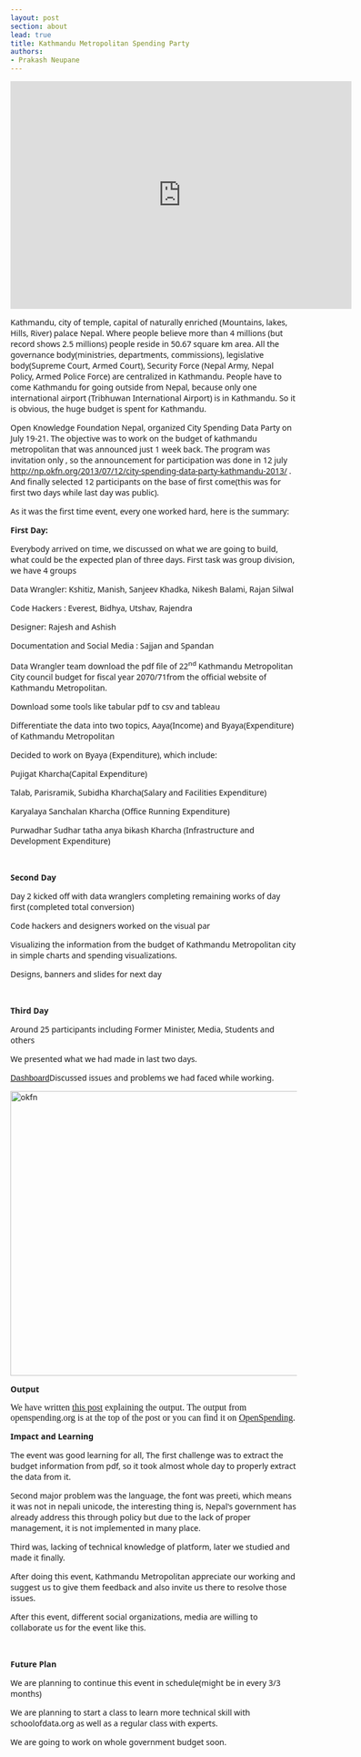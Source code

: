 ```yaml
---
layout: post
section: about
lead: true
title: Kathmandu Metropolitan Spending Party
authors:
- Prakash Neupane
---
```

<iframe src="http://openspending.org/kathmandu_spending_budget/embed?widget=treemap&amp;state=%7B%22drilldowns%22%3A%5B%22budget_title%22%2C%22level%22%5D%2C%22year%22%3A2013%2C%22cuts%22%3A%7B%7D%7D&amp;width=600&amp;height=400" frameborder="0" width="600" height="400"></iframe>

<span><span style="font-family: Sans, sans-serif;">Kathmandu, city of temple, capital of naturally enriched (Mountains, lakes, Hills, River) palace Nepal. Where people believe more than 4 millions (but record shows 2.5 millions) people reside in 50.67 square km area. All the governance body(ministries, departments, commissions), legislative body(Supreme Court, Armed Court), Security Force (Nepal Army, Nepal Policy, Armed Police Force) are centralized in Kathmandu. People have to come Kathmandu for going outside from Nepal, because only one international airport (Tribhuwan International Airport) is in Kathmandu. So it is obvious, the huge budget is spent for Kathmandu.</span></span>

<span style="font-family: Sans, sans-serif;"><span>Open Knowledge Foundation Nepal, organized City Spending Data Party on July 19-21. The objective was to work on the budget of kathmandu metropolitan that was announced just 1 week back. The program was invitation only , so the announcement for participation was done in 12 july <a href="http://np.okfn.org/2013/07/12/city-spending-data-party-kathmandu-2013/">http://np.okfn.org/2013/07/12/city-spending-data-party-kathmandu-2013/</a> . And finally selected </span></span><span style="font-family: Sans, sans-serif;"><span>12 participants </span></span><span style="font-family: Sans, sans-serif;"><span>on the base of first come</span></span><span style="font-family: Sans, sans-serif;"><span>(this was for first two days while last day was public)</span></span><span style="font-family: Sans, sans-serif;"><span>.</span></span>

<span style="font-family: Sans, sans-serif;"><span>As it was the first time event, every one worked hard, here is the summary:</span></span>

<span style="font-family: Sans, sans-serif;"><span><strong>First Day:</strong></span></span>

<span style="font-family: Sans, sans-serif;">Everybody arrived on time, we discussed on what we are going to build, what could be the expected plan of three days. First task was group division, we have 4 groups</span>

<span style="font-family: Sans, sans-serif;"><span>Data Wrangler: Kshitiz, Manish, Sanjeev Khadka, Nikesh Balami, Rajan Silwal</span></span>

<span style="font-family: Sans, sans-serif;"><span>Code Hackers : Everest, Bidhya, Utshav, Rajendra</span></span>

<span style="font-family: Sans, sans-serif;"><span>Designer: Rajesh and Ashish</span></span>

<span style="font-family: Sans, sans-serif;"><span>Documentation and Social Media : Sajjan and Spandan</span></span>

<span style="font-family: Sans, sans-serif;"><span>Data Wrangler team download the pdf file of 22<sup>nd</sup> Kathmandu Metropolitan City council budget for fiscal year 2070/71from the official website of Kathmandu Metropolitan.</span></span>

<span style="font-family: Sans, sans-serif;"><span>Download some tools like tabular pdf to csv and tableau </span></span>

<span style="font-family: Sans, sans-serif;">Differentiate the data into two topics, Aaya(Income) and Byaya(Expenditure) of Kathmandu Metropolitan</span>

<span style="font-family: Sans, sans-serif;">Decided to work on Byaya (Expenditure), which include:</span>

<span style="font-family: Sans, sans-serif;"><span>Pujigat Kharcha(Capital Expenditure)</span></span>

<span style="font-family: Sans, sans-serif;"><span>Talab, Parisramik, Subidha Kharcha(Salary and Facilities Expenditure)</span></span>

<span style="font-family: Sans, sans-serif;"><span>Karyalaya Sanchalan Kharcha (Office Running Expenditure)</span></span>

<span style="font-family: Sans, sans-serif;"><span>Purwadhar Sudhar tatha anya bikash Kharcha (Infrastructure and Development Expenditure) </span></span>

&nbsp;

<span style="font-family: Sans, sans-serif;"><span><strong>Second Day</strong></span></span>

<span style="font-family: Sans, sans-serif;">Day 2 kicked off with data wranglers completing remaining works of day first (completed total conversion)</span>

<span style="font-family: Sans, sans-serif;">Code hackers and designers worked on the visual par</span>

<span style="font-family: Sans, sans-serif;">Visualizing the information from the budget of Kathmandu Metropolitan city in simple charts and spending visualizations.</span>

<span style="font-family: Sans, sans-serif;">Designs, banners and slides for next day</span>

&nbsp;

<span style="font-family: Sans, sans-serif;"><strong>Third Day</strong></span>

<span style="font-family: Sans, sans-serif;"><span>Around 25 participants including Former Minister, Media, Students and others</span></span>

<span style="font-family: Sans, sans-serif;">We presented what we had made in last two days.</span>

<span style="font-family: Sans, sans-serif;"><a style="font-family: Arial, Tahoma, Verdana, sans-serif;" href="http://blog.openspending.org/wp-admin/index.php">Dashboard</a>Discussed issues and problems we had faced while working.</span>

<a href="{{ site.baseurl }}/img/blog/2013/08/okfn.jpg"><img class="aligncenter size-full wp-image-567" src="{{ site.baseurl }}/img/blog/2013/08/okfn.jpg" alt="okfn" width="969" height="500" /></a>

<span style="font-family: Sans, sans-serif;"><span><strong>Output</strong></span></span>

<span style="font-family: 'Times New Roman', serif;"><span style="font-size: medium;">We have written <a href="http://np.okfn.org/2013/07/24/kathmandu-metropolitan-in-city-spending-data-party/">this post</a> explaining the output. </span></span><span style="font-family: 'Times New Roman', serif;"><span style="font-size: medium;">The output from openspending.org is at the top of the post or you can find it on <a href="http://openspending.org/kathmandu_spending_budget">OpenSpending</a>.</span></span>

<span style="font-family: Sans, sans-serif;"><span><strong>Impact</strong> <strong>and Learning </strong></span></span>

<span style="font-family: Sans, sans-serif;">The event was good learning for all, The first challenge was to extract the budget information from pdf, so it took almost whole day to properly extract the data from it.</span>

<span style="font-family: Sans, sans-serif;"><span>Second major problem was the language, the font was preeti, which means it was not in nepali unicode, the interesting thing is, Nepal's government has already address this through policy but due to the lack of proper management, it is not implemented in many place.</span></span>

<span style="font-family: Sans, sans-serif;"><span>Third was, lacking of technical knowledge of platform, later we studied and made it finally.</span></span>

<span style="font-family: Sans, sans-serif;">After doing this event, Kathmandu Metropolitan appreciate our working and suggest us to give them feedback and also invite us there to resolve those issues.</span>

<span style="font-family: Sans, sans-serif;"><span>After this event, different social organizations, media are willing to collaborate us for the event like this.</span></span>

&nbsp;

<span style="font-family: Sans, sans-serif;"><strong>Future Plan</strong></span>

<span style="font-family: Sans, sans-serif;">We are planning to continue this event in schedule(might be in every 3/3 months)</span>

<span style="font-family: Sans, sans-serif;"><span>We are planning to start a class to learn more technical skill with schoolofdata.org as well as a regular class with experts.</span></span>

<span style="font-family: Sans, sans-serif;"><span>We are going to work on whole government budget soon.</span></span>

